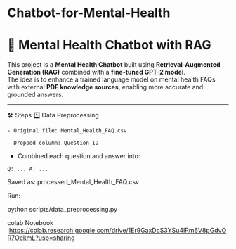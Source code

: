 # Chatbot-for-Mental-Health
# 🧠 Mental Health Chatbot with RAG

This project is a **Mental Health Chatbot** built using **Retrieval-Augmented Generation (RAG)** combined with a **fine-tuned GPT-2 model**.  
The idea is to enhance a trained language model on mental health FAQs with external **PDF knowledge sources**, enabling more accurate and grounded answers.

---
🛠️ Steps
1️⃣ Data Preprocessing

    - Original file: Mental_Health_FAQ.csv

    - Dropped column: Question_ID

  -  Combined each question and answer into:

`Q: ...
A: ...`


Saved as: processed_Mental_Health_FAQ.csv

Run:

python scripts/data_preprocessing.py






colab Notebook :https://colab.research.google.com/drive/1Er9GaxDcS3YSu4lRm6V8pGdvOR7OekmL?usp=sharing
